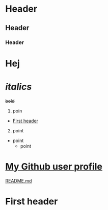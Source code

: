 # Header
## **Header**
### **Header**
# **Hej**
# _italics_
~~bold~~
1. poin
* [First header](#first-header)
2. point
* point
    * point
# [My Github user profile](https://github.com/vattennmelonn)
[README.md](./daa/README.md)

# First header